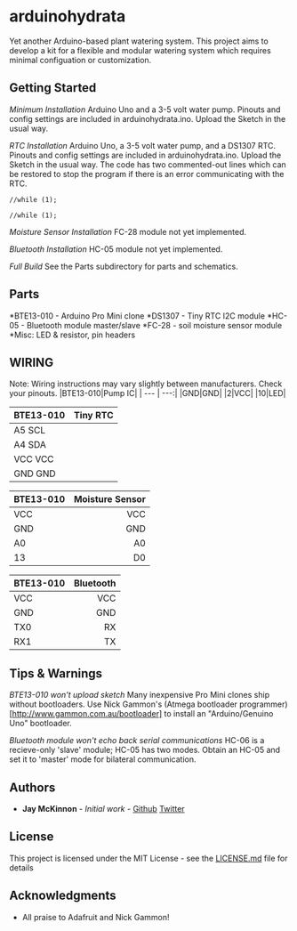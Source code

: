 # arduinohydrata
Yet another Arduino-based plant watering system. This project aims to develop a kit for a flexible and modular watering system which requires minimal configuation or customization.

## Getting Started
*Minimum Installation* Arduino Uno and a 3-5 volt water pump. Pinouts and config settings are included in arduinohydrata.ino. Upload the Sketch in the usual way.

*RTC Installation* Arduino Uno, a 3-5 volt water pump, and a DS1307 RTC. Pinouts and config settings are included in arduinohydrata.ino. Upload the Sketch in the usual way. The code has two commented-out lines which can be restored to stop the program if there is an error communicating with the RTC.
```Serial.println("ERROR: Couldn't find RTC");
//while (1);
```

```Serial.println("ERROR: RTC is NOT running. Check wiring.");
//while (1);
```

*Moisture Sensor Installation* FC-28 module not yet implemented.

*Bluetooth Installation* HC-05 module not yet implemented.

*Full Build* See the Parts subdirectory for parts and schematics.

## Parts
*BTE13-010 - Arduino Pro Mini clone
*DS1307 - Tiny RTC I2C module
*HC-05 - Bluetooth module master/slave
*FC-28 - soil moisture sensor module
*Misc: LED & resistor, pin headers

## WIRING
Note: Wiring instructions may vary slightly between manufacturers. Check your pinouts.
|BTE13-010|Pump IC|
| --- | ---:|
|GND|GND|
|2|VCC|
|10|LED|
 
|BTE13-010|Tiny RTC|
| --- | ---:|
|A5         SCL|
|A4         SDA|
|VCC        VCC|
|GND        GND|

|BTE13-010|Moisture Sensor|
| --- | ---:|
|VCC|VCC|
|GND|GND|
|A0|A0|
|13|D0|

|BTE13-010|Bluetooth|
| --- | ---:|
|VCC|VCC|
|GND|GND|
|TX0|RX|
|RX1|TX|

## Tips & Warnings
*BTE13-010 won't upload sketch*
Many inexpensive Pro Mini clones ship without bootloaders. Use Nick Gammon's (Atmega bootloader programmer) [http://www.gammon.com.au/bootloader] to install an "Arduino/Genuino Uno" bootloader.

*Bluetooth module won't echo back serial communications*
HC-06 is a recieve-only 'slave' module; HC-05 has two modes. Obtain an HC-05 and set it to 'master' mode for bilateral communication.

## Authors

* **Jay McKinnon** - *Initial work* - [Github](https://github.com/mckinnon/) [Twitter](https://twitter.com/opendna)

## License

This project is licensed under the MIT License - see the [LICENSE.md](LICENSE.md) file for details

## Acknowledgments
* All praise to Adafruit and Nick Gammon!